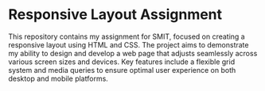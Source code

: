 # Responsive Layout Assignment
 This repository contains my assignment for SMIT, focused on creating a responsive layout using HTML and CSS. The project aims to demonstrate my ability to design and develop a web page that adjusts seamlessly across various screen sizes and devices. Key features include a flexible grid system and media queries to ensure optimal user experience on both desktop and mobile platforms.
